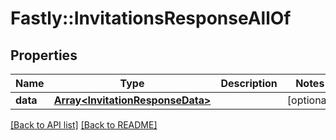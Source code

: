 # Fastly::InvitationsResponseAllOf

## Properties

| Name | Type | Description | Notes |
| ---- | ---- | ----------- | ----- |
| **data** | [**Array&lt;InvitationResponseData&gt;**](InvitationResponseData.md) |  | [optional] |

[[Back to API list]](../../README.md#endpoints) [[Back to README]](../../README.md)

